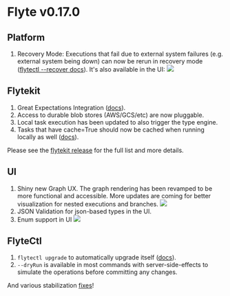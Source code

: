 # Flyte v0.17.0

## Platform
1. Recovery Mode: Executions that fail due to external system failures (e.g. external system being down) can now be rerun in recovery mode ([flytectl --recover docs](https://docs.flyte.org/projects/flytectl/en/latest/gen/flytectl_create_execution.html)). It's also available in the UI:
![](https://i.imgur.com/hYYzkLK.png)


## Flytekit
1. Great Expectations Integration ([docs](https://docs.flyte.org/projects/cookbook/en/latest/auto/integrations/flytekit_plugins/greatexpectations/index.html#great-expectations)).
1. Access to durable blob stores (AWS/GCS/etc) are now pluggable.
1. Local task execution has been updated to also trigger the type engine.
1. Tasks that have cache=True should now be cached when running locally as well ([docs](https://docs.flyte.org/projects/cookbook/en/latest/auto/core/flyte_basics/task_cache.html#how-local-caching-works)).

Please see the [flytekit release](https://github.com/flyteorg/flytekit/releases/tag/v0.22.0) for the full list and more details.

## UI
1. Shiny new Graph UX. The graph rendering has been revamped to be more functional and accessible. More updates are coming for better visualization for nested executions and branches.
![](https://i.imgur.com/HTfuios.png)
1. JSON Validation for json-based types in the UI.
1. Enum support in UI
![](https://i.imgur.com/9bFZlei.png)


## FlyteCtl
1. `flytectl upgrade` to automatically upgrade itself ([docs](https://docs.flyte.org/projects/flytectl/en/latest/gen/flytectl_upgrade.html)).
1. `--dryRun` is available in most commands with server-side-effects to simulate the operations before committing any changes.

And various stabilization [fixes](https://github.com/flyteorg/flyte/milestone/17?closed=1)!
